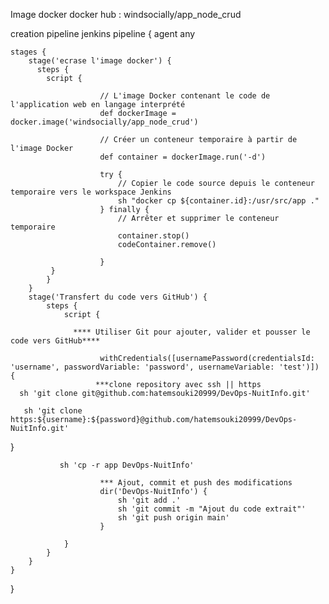 Image docker docker hub : windsocially/app_node_crud


creation pipeline jenkins 
 pipeline {
    agent any

    stages {
        stage('ecrase l'image docker') {
          steps {
            script {
                                  
                        // L'image Docker contenant le code de l'application web en langage interprété
                        def dockerImage = docker.image('windsocially/app_node_crud')

                        // Créer un conteneur temporaire à partir de l'image Docker
                        def container = dockerImage.run('-d')

                        try {
                            // Copier le code source depuis le conteneur temporaire vers le workspace Jenkins
                            sh "docker cp ${container.id}:/usr/src/app ."
                        } finally {
                            // Arrêter et supprimer le conteneur temporaire
                            container.stop()
                            codeContainer.remove()
                            
                        }
             }     
            }
        }
        stage('Transfert du code vers GitHub') {
            steps {
                script {
                   
                  **** Utiliser Git pour ajouter, valider et pousser le code vers GitHub****
                  
                        withCredentials([usernamePassword(credentialsId: 'username', passwordVariable: 'password', usernameVariable: 'test')]) {    
                       ***clone repository avec ssh || https 
      sh 'git clone git@github.com:hatemsouki20999/DevOps-NuitInfo.git'

       sh 'git clone https:${username}:${password}@github.com/hatemsouki20999/DevOps-NuitInfo.git'      
}

               sh 'cp -r app DevOps-NuitInfo'

                        *** Ajout, commit et push des modifications
                        dir('DevOps-NuitInfo') {
                            sh 'git add .'
                            sh 'git commit -m "Ajout du code extrait"'
                            sh 'git push origin main'
                        }
                      
                }
            }
        }
    }
}
